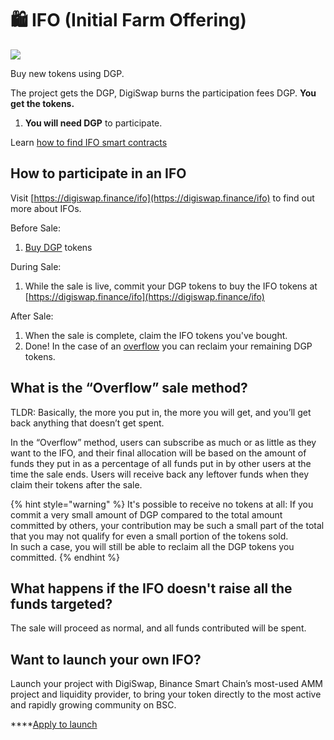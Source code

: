 # 🛍 IFO (Initial Farm Offering)

![](<../../.gitbook/assets/docs masthead (6).png>)

Buy new tokens using DGP.&#x20;

The project gets the DGP, DigiSwap burns the participation fees DGP. **You get the tokens.**

1. **You will need DGP** to participate.

Learn [how to find IFO smart contracts](broken-reference)

## **How to participate in an IFO**

Visit [https://digiswap.finance/ifo](https://digiswap.finance/ifo) to find out more about IFOs.

Before Sale:

1. [Buy DGP](https://exchange.digiswap.finance/?\_gl=1\*1bc8owa\*\_ga\*ODA4ODE5MjM4LjE2MDUxNTI3NTE.\*\_ga\_334KNG3DMQ\*MTYwNTQ4OTEwNy4yNi4xLjE2MDU0ODkxMjcuMA..#/swap) tokens

During Sale:

1. While the sale is live, commit your DGP tokens to buy the IFO tokens at [https://digiswap.finance/ifo](https://digiswap.finance/ifo)

After Sale:

1. When the sale is complete, claim the IFO tokens you've bought.
2. Done! In the case of an [overflow](https://app.gitbook.com/@pancakeswap-1/s/pancakeswap/\~/drafts/-MMK-KmBq5\_Mfs94Ul6x/core-products/ifo-initial-farm-offering#overflow) you can reclaim your remaining DGP tokens.

## **What is the “Overflow” sale method?** <a href="#overflow" id="overflow"></a>

TLDR: Basically, the more you put in, the more you will get, and you’ll get back anything that doesn’t get spent.

In the “Overflow” method, users can subscribe as much or as little as they want to the IFO, and their final allocation will be based on the amount of funds they put in as a percentage of all funds put in by other users at the time the sale ends. Users will receive back any leftover funds when they claim their tokens after the sale.

{% hint style="warning" %}
It's possible to receive no tokens at all: If you commit a very small amount of DGP compared to the total amount committed by others, your contribution may be such a small part of the total that you may not qualify for even a small portion of the tokens sold.\
In such a case, you will still be able to reclaim all the DGP tokens you committed.
{% endhint %}

## What happens if the IFO doesn't raise all the funds targeted?

The sale will proceed as normal, and all funds contributed will be spent.

## Want to launch your own IFO?

Launch your project with DigiSwap, Binance Smart Chain’s most-used AMM project and liquidity provider, to bring your token directly to the most active and rapidly growing community on BSC.

****[Apply to launch](https://docs.google.com/forms/d/e/1FAIpQLScGdT5rrVMr4WOWr08pvcroSeuIOtEJf1sVdQGVdcAOqryigQ/viewform)
